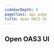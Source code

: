 ```yaml
---
sidebarDepth: 0
pageClass: api-page
title: Open OAS3 UI
---
```


## Open OAS3 UI

<SwaggerComponent :url="'/swagger-files/api/openapi_mobilemoney_admin.yaml'"/>
